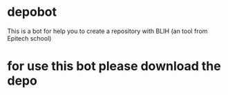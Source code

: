 # depobot


This is a bot for help you to create a repository with BLIH (an tool from Epitech school)


# for use this bot please download the depo 



